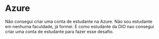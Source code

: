 # Azure

Não consegui criar uma conta de estudante na Azure.
Não sou estudante em nenhuma faculdade, já formei. E como estudante da DIO nao consegui criar uma conta de estudante para fazer esse desafio.
